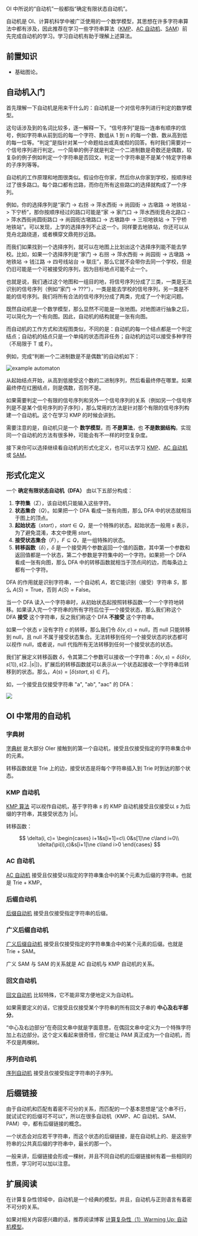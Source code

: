 OI 中所说的“自动机”一般都指“确定有限状态自动机”。

自动机是 OI、计算机科学中被广泛使用的一个数学模型，其思想在许多字符串算法中都有涉及，因此推荐在学习一些字符串算法（[KMP](./kmp.md)、[AC 自动机](./ac-automaton.md)、[SAM](./sam.md)）前先完成自动机的学习。学习自动机有助于理解上述算法。

## 前置知识

- 基础图论。

## 自动机入门

首先理解一下自动机是用来干什么的：自动机是一个对信号序列进行判定的数学模型。

这句话涉及到的名词比较多，逐一解释一下。“信号序列”是指一连串有顺序的信号，例如字符串从前到后的每一个字符、数组从 1 到 n 的每一个数、数从高到低的每一位等。“判定”是指针对某一个命题给出或真或假的回答。有时我们需要对一个信号序列进行判定。一个简单的例子就是判定一个二进制数是奇数还是偶数，较复杂的例子例如判定一个字符串是否回文，判定一个字符串是不是某个特定字符串的子序列等等。

自动机的工作原理和地图很类似。假设你在你家，然后你从你家到学校，按顺序经过了很多路口。每个路口都有岔路，而你在所有这些路口的选择就构成了一个序列。

例如，你的选择序列是“家门 -> 右拐 -> 萍水西街 -> 尚园街 -> 古墩路 -> 地铁站 -> 下宁桥”，那你按顺序经过的路口可能是“家 -> 家门口 -> 萍水西街竞舟北路口 -> 萍水西街尚圆街路口 -> 尚园街古墩路口 -> 古墩路中 -> 三坝地铁站 -> 下宁桥地铁站”。可以发现，上学的选择序列不止这一个。同样要去地铁站，你还可以从竞舟北路绕道，或者横穿文鼎苑抄近路。

而我们如果找到一个选择序列，就可以在地图上比划出这个选择序列能不能去学校。比如，如果一个选择序列是“家门 -> 右拐 -> 萍水西街 -> 尚园街 -> 古墩路 -> 地铁站 -> 钱江路 -> 四号线站台 -> 联庄”，那么它就不会带你去同一个学校，但是仍旧可能是一个可被接受的序列，因为目标地点可能不止一个。

也就是说，我们通过这个地图和一组目的地，将信号序列分成了三类，一类是无法识别的信号序列（例如“家门 -> ???”），一类是能去学校的信号序列，另一类是不能的信号序列。我们将所有合法的信号序列分成了两类，完成了一个判定问题。

既然自动机是一个数学模型，那么显然不可能是一张地图。对地图进行抽象之后，可以简化为一个有向图。因此，自动机的结构就是一张有向图。

而自动机的工作方式和流程图类似，不同的是：自动机的每一个结点都是一个判定结点；自动机的结点只是一个单纯的状态而非任务；自动机的边可以接受多种字符（不局限于 T 或 F）。

例如，完成“判断一个二进制数是不是偶数”的自动机如下：

![example automaton](./images/automaton2.png)

从起始结点开始，从高到低接受这个数的二进制序列，然后看最终停在哪里。如果最终停在红圈结点，则是偶数，否则不是。

如果需要判定一个有限的信号序列和另外一个信号序列的关系（例如另一个信号序列是不是某个信号序列的子序列），那么常用的方法是针对那个有限的信号序列构建一个自动机。这个在学习 KMP 的时候会讲到。

需要注意的是，自动机只是一个 **数学模型**，而 **不是算法**，也 **不是数据结构**。实现同一个自动机的方法有很多种，可能会有不一样的时空复杂度。

接下来你可以选择继续看自动机的形式化定义，也可以去学习 [KMP](./kmp.md)、[AC 自动机](./ac-automaton.md) 或 [SAM](./sam.md)。

## 形式化定义

一个 **确定有限状态自动机（DFA）** 由以下五部分构成：

1. **字符集**（$\Sigma$），该自动机只能输入这些字符。
2. **状态集合**（$Q$）。如果把一个 DFA 看成一张有向图，那么 DFA 中的状态就相当于图上的顶点。
3. **起始状态**（$start$），$start\in Q$，是一个特殊的状态。起始状态一般用 $s$ 表示，为了避免混淆，本文中使用 $start$。
4. **接受状态集合**（$F$），$F\subseteq Q$，是一组特殊的状态。
5. **转移函数**（$\delta$），$\delta$ 是一个接受两个参数返回一个值的函数，其中第一个参数和返回值都是一个状态，第二个参数是字符集中的一个字符。如果把一个 DFA 看成一张有向图，那么 DFA 中的转移函数就相当于顶点间的边，而每条边上都有一个字符。

DFA 的作用就是识别字符串，一个自动机 $A$，若它能识别（接受）字符串 $S$，那么 $A(S)=\mathrm{True}$，否则 $A(S)=\mathrm{False}$。

当一个 DFA 读入一个字符串时，从初始状态起按照转移函数一个一个字符地转移。如果读入完一个字符串的所有字符后位于一个接受状态，那么我们称这个 DFA **接受** 这个字符串，反之我们称这个 DFA **不接受** 这个字符串。

如果一个状态 $v$ 没有字符 $c$ 的转移，那么我们令 $\delta(v,c)=\mathrm{null}$，而 $\mathrm{null}$ 只能转移到 $\mathrm{null}$，且 $\mathrm{null}$ 不属于接受状态集合。无法转移到任何一个接受状态的状态都可以视作 $\mathrm{null}$，或者说，$\mathrm{null}$ 代指所有无法转移到任何一个接受状态的状态。

我们扩展定义转移函数 $\delta$，令其第二个参数可以接收一个字符串：$\delta(v,s)=\delta(\delta(v,s[1]),s[2..|s|])$，扩展后的转移函数就可以表示从一个状态起接收一个字符串后转移到的状态。那么，$A(s)=[\delta(start,s)\in F]$。

如，一个接受且仅接受字符串 "a", "ab", "aac" 的 DFA：

![](./images/automaton1.png)

## OI 中常用的自动机

### 字典树

[字典树](./trie.md) 是大部分 OIer 接触到的第一个自动机，接受且仅接受指定的字符串集合中的元素。

转移函数就是 Trie 上的边，接受状态是将每个字符串插入到 Trie 时到达的那个状态。

### KMP 自动机

[KMP 算法](./kmp.md) 可以视作自动机，基于字符串 $s$ 的 KMP 自动机接受且仅接受以 $s$ 为后缀的字符串，其接受状态为 $|s|$。

转移函数：

$$
\delta(i, c)=
\begin{cases}
i+1&s[i+1]=c\\
0&s[1]\ne c\land i=0\\
\delta(\pi(i),c)&s[i+1]\ne c\land i>0
\end{cases}
$$

### AC 自动机

[AC 自动机](./ac-automaton.md) 接受且仅接受以指定的字符串集合中的某个元素为后缀的字符串。也就是 Trie + KMP。

### 后缀自动机

[后缀自动机](./sam.md) 接受且仅接受指定字符串的后缀。

### 广义后缀自动机

[广义后缀自动机](./general-sam.md) 接受且仅接受指定的字符串集合中的某个元素的后缀。也就是 Trie + SAM。

广义 SAM 与 SAM 的关系就是 AC 自动机与 KMP 自动机的关系。

### 回文自动机

[回文自动机](./pam.md) 比较特殊，它不能非常方便地定义为自动机。

如果需要定义的话，它接受且仅接受某个字符串的所有回文子串的 **中心及右半部分**。

“中心及右边部分”在奇回文串中就是字面意思，在偶回文串中定义为一个特殊字符加上右边部分。这个定义看起来很奇怪，但它能让 PAM 真正成为一个自动机，而不仅是两棵树。

### 序列自动机

[序列自动机](./seq-automaton.md) 接受且仅接受指定字符串的子序列。

## 后缀链接

由于自动机和匹配有着密不可分的关系，而匹配的一个基本思想是“这个串不行，就试试它的后缀可不可以”，所以在很多自动机（KMP、AC 自动机、SAM、PAM）中，都有后缀链接的概念。

一个状态会对应若干字符串，而这个状态的后缀链接，是在自动机上的、是这些字符串的公共真后缀的字符串中，最长的那一个。

一般来讲，后缀链接会形成一棵树，并且不同自动机的后缀链接树有着一些相同的性质，学习时可以加以注意。

## 扩展阅读

在计算复杂性领域中，自动机是一个经典的模型。并且，自动机与正则语言有着密不可分的关系。

如果对相关内容感兴趣的话，推荐阅读博客 [计算复杂性（1）Warming Up: 自动机模型](https://lingeros-tot.github.io/2019/03/05/Warming-Up-自动机模型/)。
